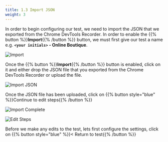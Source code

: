 ```yaml
---
title: 1.3 Import JSON
weight: 3
---
```


In order to begin configuring our test, we need to import the JSON that we exported from the Chrome DevTools Recorder. In order to enable the {{% button %}}**Import**{{% /button %}} button, we must first give our test a name e.g. **`<your initials>` - Online Boutique**.

![Import](../../img/import.png)

Once the {{% button %}}**Import**{{% /button %}} button is enabled, click on it and either drop the JSON file that you exported from the Chrome DevTools Recorder or upload the file.

![Import JSON](../../img/import-json.png)

Once the JSON file has been uploaded, click on {{% button style="blue" %}}Continue to edit steps{{% /button %}}

![Import Complete](../../img/import-complete.png)

![Edit Steps](../../img/edit-steps.png)

Before we make any edits to the test, lets first configure the settings, click on {{% button style="blue" %}}< Return to test{{% /button %}}
